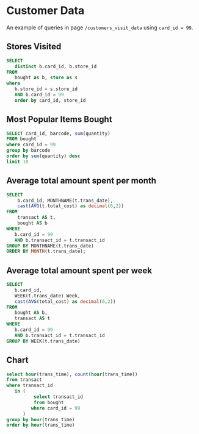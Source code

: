 # Customer Data

An example of queries in page `/customers_visit_data` using `card_id = 99`.

## Stores Visited

```sql
SELECT
   distinct b.card_id, b.store_id
FROM
   bought as b, store as s
where
   b.store_id = s.store_id
   AND b.card_id = 99
   order by card_id, store_id
```

## Most Popular Items Bought

```sql
SELECT card_id, barcode, sum(quantity)
FROM bought
where card_id = 99
group by barcode
order by sum(quantity) desc
limit 10
```

## Average total amount spent per month

```sql
SELECT
    b.card_id, MONTHNAME(t.trans_date),
    cast(AVG(t.total_cost) as decimal(6,2))
FROM
    transact AS t,
    bought AS b
WHERE
   b.card_id = 99
   AND b.transact_id = t.transact_id
GROUP BY MONTHNAME(t.trans_date)
ORDER BY MONTH(t.trans_date);
```

## Average total amount spent per week

```sql
SELECT
   b.card_id,
   WEEK(t.trans_date) Week,
   cast(AVG(total_cost) as decimal(6,2))
FROM
   bought AS b,
   transact AS t
WHERE
   b.card_id = 99
   AND b.transact_id = t.transact_id
GROUP BY WEEK(t.trans_date)
```

## Chart

```sql
select hour(trans_time), count(hour(trans_time))
from transact
where transact_id
   in (
	      select transact_id
	      from bought
         where card_id = 99
      )
group by hour(trans_time)
order by hour(trans_time)
```
